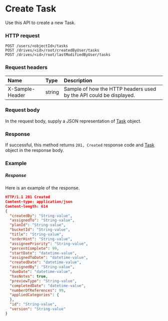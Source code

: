 # Create Task

Use this API to create a new Task.
### HTTP request
```http
POST /users/<objectId>/tasks
POST /drives/<id>/root/createdByUser/tasks
POST /drives/<id>/root/lastModifiedByUser/tasks

```
### Request headers
| Name       | Type | Description|
|:---------------|:--------|:----------|
| X-Sample-Header  | string  | Sample of how the HTTP headers used by the API could be displayed.|

### Request body
In the request body, supply a JSON representation of [Task](../resources/task.md) object.


### Response
If successful, this method returns `201, Created` response code and [Task](../resources/task.md) object in the response body.

### Example
##### Response
Here is an example of the response.
```json
HTTP/1.1 201 Created
Content-type: application/json
Content-length: 614
{
  "createdBy": "String-value",
  "assignedTo": "String-value",
  "planId": "String-value",
  "bucketId": "String-value",
  "title": "String-value",
  "orderHint": "String-value",
  "assigneePriority": "String-value",
  "percentComplete": 99,
  "startDate": "datetime-value",
  "assignedToDate": "datetime-value",
  "createdDate": "datetime-value",
  "assignedBy": "String-value",
  "dueDate": "datetime-value",
  "hasNotes": true,
  "previewType": "String-value",
  "completedDate": "datetime-value",
  "numberOfReferences": 99,
  "appliedCategories": {
  },
  "id": "String-value",
  "version": "String-value"
}
```
